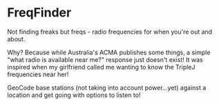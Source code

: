 # FreqFinder

Not finding freaks but freqs - radio frequencies for when you're out and about.

Why? Because while Australia's ACMA publishes some things, a simple "what radio
is available near me?" response just doesn't exist! It was inspired when my
girlfriend called me wanting to know the TripleJ frequencies near her!

GeoCode base stations (not taking into account power...yet) against a location
and get going with options to listen to!
